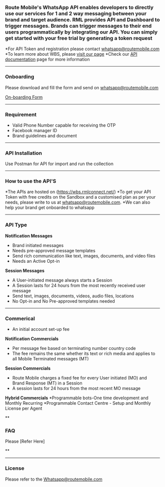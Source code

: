 ### Route Mobile's WhatsApp API enables developers to directly use our services for 1 and 2 way messaging between your brand and target audience. RML provides API and Dashboard to trigger messages. Brands can trigger messages to their end users programmatically by integrating our API. You can simply get started with your free trial by generating a token request
*For API Token and registration please contact whatsapp@routemobile.com
*To learn more about WBS, please [visit our page](https://routemobile.com/messaging/whatsapp-business-api/)
*Check our [API documentation](https://wbs.rmlconnect.net/) page for more information

***

### Onboarding
Please download and fill the form and send on whatsapp@routemobile.com

[On-boarding Form](https://drive.google.com/file/d/1j2ahCtlstzd5Eq3EnhSaczsfYtQf44Ct/view?usp=sharing)
***

### Requirement 
* Valid Phone Number capable for receiving the OTP
* Facebook manager ID 
* Brand guidelines and document 
 


***


### API Installation 
Use Postman for API for import and run the collection


***


### How to use the API'S
*The APIs are hosted on (https://wbs.rmlconnect.net/)
*To get your API Token with free credits on the Sandbox and a customised plan as per your needs, please write to us at whatsapp@routemobile.com.
*We can also help your brand get onboarded to whatsapp


***


### API Type
**Notification Messages**
* Brand initiated messages
* Needs pre-approved message templates
* Send rich communication like text, images, documents, and video files
* Needs an Active Opt-in

**Session Messages**
* A User-initiated message always starts a Session 
* A Session lasts for 24 hours from the most recently received user message 
* Send text, images, documents, videos, audio files, locations
* No Opt-in and No Pre-approved templates needed 


***


### Commerical 

* An initial account set-up fee


**Notification Commercials**
* Per message fee based on terminating number country code
* The fee remains the same whether its text or rich media and applies to all Mobile Terminated messages (MT)


**Session Commercials**
* Route Mobile charges a fixed fee for every User initiated (MO) and Brand Response (MT) in a Session
* A session lasts for 24 hours from the most recent MO message


**Hybrid Commercials**
*Programmable bots-One time development and Monthly Recurring
*Programmable Contact Centre - Setup and Monthly License per Agent


**


### FAQ
Please [Refer Here] 



**


***


### License 

Please refer to the Whatsapp@routemobile.com




 




